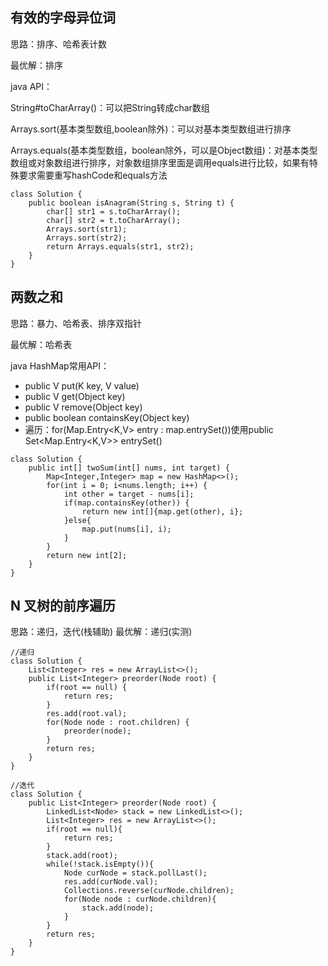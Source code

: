## 有效的字母异位词 ##
思路：排序、哈希表计数

最优解：排序

java API：

String#toCharArray()：可以把String转成char数组

Arrays.sort(基本类型数组,boolean除外)：可以对基本类型数组进行排序

Arrays.equals(基本类型数组，boolean除外，可以是Object数组)：对基本类型数组或对象数组进行排序，对象数组排序里面是调用equals进行比较，如果有特殊要求需要重写hashCode和equals方法
```
class Solution {
    public boolean isAnagram(String s, String t) {
        char[] str1 = s.toCharArray();
        char[] str2 = t.toCharArray();
        Arrays.sort(str1);
        Arrays.sort(str2);
        return Arrays.equals(str1, str2);
    }
}
```
## 两数之和 ##
思路：暴力、哈希表、排序双指针

最优解：哈希表

java HashMap常用API：

- public V put(K key, V value)
- public V get(Object key)
- public V remove(Object key)
- public boolean containsKey(Object key)
- 遍历：for(Map.Entry<K,V> entry : map.entrySet())使用public Set<Map.Entry<K,V>> entrySet()
```
class Solution {
    public int[] twoSum(int[] nums, int target) {
        Map<Integer,Integer> map = new HashMap<>();
        for(int i = 0; i<nums.length; i++) {
            int other = target - nums[i];
            if(map.containsKey(other)) {
                return new int[]{map.get(other), i};
            }else{
                map.put(nums[i], i);
            }
        }
        return new int[2];
    }
}
```
## N 叉树的前序遍历 ##
思路：递归，迭代(栈辅助)
最优解：递归(实测)
```
//递归
class Solution {
    List<Integer> res = new ArrayList<>();
    public List<Integer> preorder(Node root) {
        if(root == null) {
            return res;
        }
        res.add(root.val);
        for(Node node : root.children) {
            preorder(node);
        }
        return res;
    }
}
```
```
//迭代
class Solution {
    public List<Integer> preorder(Node root) {
        LinkedList<Node> stack = new LinkedList<>();
        List<Integer> res = new ArrayList<>();
        if(root == null){
            return res;
        }
        stack.add(root);
        while(!stack.isEmpty()){
            Node curNode = stack.pollLast();
            res.add(curNode.val);
            Collections.reverse(curNode.children);
            for(Node node : curNode.children){
                stack.add(node);
            }
        }
        return res;
    }
}
```
